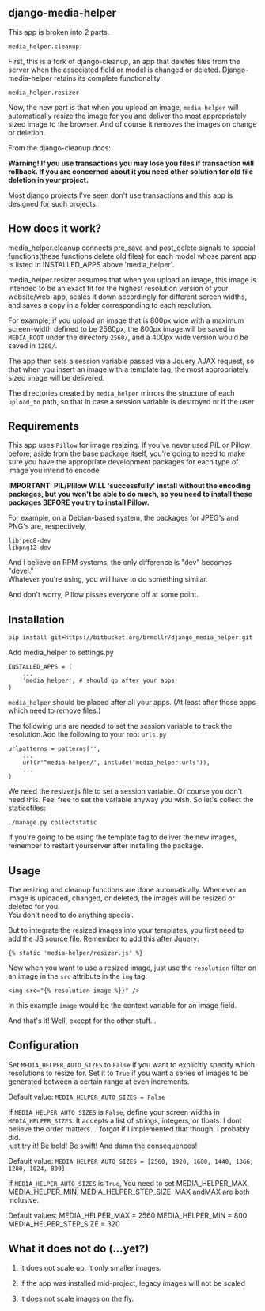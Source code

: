 ## django-media-helper

This app is broken into 2 parts.

`media_helper.cleanup:`

First, this is a fork of django-cleanup, an app that deletes files from 
the server when the associated field or model is changed or deleted. 
Django-media-helper retains its complete functionality.


`media_helper.resizer`

Now, the new part is that when you upload an image, `media-helper` will 
automatically resize the image for you and deliver the most appropriately 
sized image to the browser. And of course it removes the images on change 
or deletion.

From the django-cleanup docs:

**Warning! If you use transactions you may lose you files if transaction 
will rollback. If you are concerned about it you need other solution for 
old file deletion in your project.**

Most django projects I've seen don't use transactions and this app is 
designed for such projects.

## How does it work?

media_helper.cleanup connects pre_save and post_delete signals to special 
functions(these functions delete old files) for each model whose parent 
app is listed in INSTALLED_APPS above 'media_helper'.

media_helper.resizer assumes that when you upload an image, this image 
is intended to be an exact fit for the highest resolution version of your 
website/web-app, scales it down accordingly for different screen widths, 
and saves a copy in a folder corresponding to each resolution.  

For example, if you upload an image that is 800px wide with a maximum
screen-width defined to be 2560px, the 800px image will be saved in 
`MEDIA_ROOT` under the directory `2560/`, and a 400px wide version would
be saved in `1280/`.

The app then sets a session variable passed via a Jquery AJAX request,
so that when you insert an image with a template tag, the most
appropriately sized image will be delivered.

The directories created by `media_helper` mirrors the structure of each
`upload_to` path, so that in case a session variable is destroyed or
if the user


## Requirements

This app uses `Pillow` for image resizing.  If you've never used PIL or 
Pillow before, aside from the base package itself, you're going to need 
to make sure you have the appropriate development packages for each type
of image  you intend to encode.  

**IMPORTANT:  PIL/PIllow WILL 'successfully' install without the encoding
packages, but you won't be able to do much, so you need to install these 
packages BEFORE you try to install Pillow.**


For example, on a Debian-based system, the packages for JPEG's and PNG's 
are, respectively,

    libjpeg8-dev 
    libpng12-dev

And I believe on RPM systems, the only difference is "dev" becomes "devel."  
Whatever you're using, you will have to do something similar.  

And don't worry, Pillow pisses everyone off at some point.


## Installation
    
    pip install git+https://bitbucket.org/brmcllr/django_media_helper.git

Add media_helper to settings.py

    INSTALLED_APPS = (
        ...
        'media_helper', # should go after your apps
    )

`media_helper` should be placed after all your apps. (At least after those 
apps which need to remove files.)


The following urls are needed to set the session variable to track the 
resolution.Add the following to your root `urls.py`

    urlpatterns = patterns('',
        ...
        url(r'^media-helper/', include('media_helper.urls')),
        ...
    )

We need the resizer.js file to set a session variable.  Of course you don't 
need this.  Feel free to set the variable anyway you wish. So let's collect 
the staticcfiles:

    ./manage.py collectstatic

If you're going to be using the template tag to deliver the new images, remember 
to restart yourserver after installing the package.

## Usage

The resizing and cleanup functions are done automatically.  Whenever an image 
is uploaded, changed, or deleted, the images will be resized or deleted for you.  
You don't need to do anything special.

But to integrate the resized images into your templates, you first need to add 
the JS source file.  Remember to add this after Jquery:

    {% static 'media-helper/resizer.js' %}

Now when you want to use a resized image, just use the `resolution` filter on an 
image in the `src` attribute in the `img` tag:

    <img src="{% resolution image %}}" />

In this example `image` would be the context variable for an image field.

And that's it! Well, except for the other stuff...

## Configuration

Set `MEDIA_HELPER_AUTO_SIZES` to `False` if you want to explicitly specify which 
resolutions to resize for. Set it to `True` if you want a series of images to be 
generated between a certain range at even increments.

Default value: 
`MEDIA_HELPER_AUTO_SIZES = False`

If `MEDIA_HELPER_AUTO_SIZES` is `False`, define your screen widths in 
`MEDIA_HELPER_SIZES`.  It accepts a list of strings, integers, or floats.  I dont 
believe the order matters...i forgot if I implemented that though.  I probably did.  
just try it!  Be bold! Be swift! And damn the consequences!

Default value: 
`MEDIA_HELPER_AUTO_SIZES = [2560, 1920, 1600, 1440, 1366, 1280, 1024, 800]`

If `MEDIA_HELPER_AUTO_SIZES` is `True`, You need to set MEDIA_HELPER_MAX, 
MEDIA_HELPER_MIN, MEDIA_HELPER_STEP_SIZE.  MAX andMAX are both inclusive.  

Default values:
    MEDIA_HELPER_MAX = 2560
    MEDIA_HELPER_MIN = 800
    MEDIA_HELPER_STEP_SIZE = 320


## What it does **not** do (...yet?)

1. It does not scale up.  It only smaller images.

2. If the app was installed mid-project, legacy images will not be scaled

3. It does not scale images on the fly.